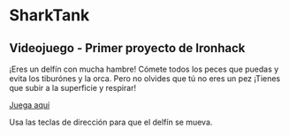 # SharkTank
## Videojuego - Primer proyecto de Ironhack
¡Eres un delfín con mucha hambre! Cómete todos los peces que puedas y evita los tiburónes y la orca. 
Pero no olvides que tú no eres un pez ¡Tienes que subir a la superficie y respirar!

[Juega aquí](https://thilosp.github.io/game-SharkTank/)

Usa las teclas de dirección para que el delfín se mueva.
